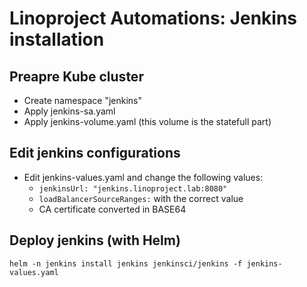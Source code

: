 # Linoproject Automations: Jenkins installation

## Preapre Kube cluster
- Create namespace "jenkins"
- Apply jenkins-sa.yaml
- Apply jenkins-volume.yaml (this volume is the statefull part)

## Edit jenkins configurations
- Edit jenkins-values.yaml and change the following values:
  - `jenkinsUrl: "jenkins.linoproject.lab:8080"`
  - `loadBalancerSourceRanges:` with the correct value
  - CA certificate converted in BASE64

## Deploy jenkins (with Helm)
`helm -n jenkins install jenkins jenkinsci/jenkins -f jenkins-values.yaml`